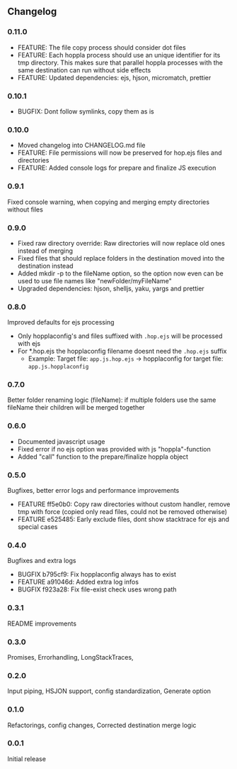 ## Changelog

### 0.11.0
- FEATURE: The file copy process should consider dot files
- FEATURE: Each hoppla process should use an unique identifier for its tmp directory. This makes sure that parallel hoppla processes with the same destination can run without side effects
- FEATURE: Updated dependencies: ejs, hjson, micromatch, prettier

### 0.10.1
- BUGFIX: Dont follow symlinks, copy them as is

### 0.10.0
- Moved changelog into CHANGELOG.md file
- FEATURE: File permissions will now be preserved for hop.ejs files and directories
- FEATURE: Added console logs for prepare and finalize JS execution

### 0.9.1
Fixed console warning, when copying and merging empty directories without files

### 0.9.0
- Fixed raw directory override: Raw directories will now replace old ones instead of merging
- Fixed files that should replace folders in the destination moved into the destination instead
- Added mkdir -p to the fileName option, so the option now even can be used to use file names like "newFolder/myFileName"
- Upgraded dependencies: hjson, shelljs, yaku, yargs and prettier
### 0.8.0
Improved defaults for ejs processing
- Only hopplaconfig's and files suffixed with `.hop.ejs` will be processed with ejs
- For *.hop.ejs the hopplaconfig filename doesnt need the `.hop.ejs` suffix
  - Example: Target file: `app.js.hop.ejs` -> hopplaconfig for target file: `app.js.hopplaconfig`
### 0.7.0
Better folder renaming logic (fileName): if multiple folders use the same fileName their children will be merged together
### 0.6.0
- Documented javascript usage
- Fixed error if no ejs option was provided with js "hoppla"-function
- Added "call" function to the prepare/finalize hoppla object
### 0.5.0
Bugfixes, better error logs and performance improvements

- FEATURE ff5e0b0: Copy raw directories without custom handler, remove tmp with force (copied only read files, could not be removed otherwise)
- FEATURE e525485: Early exclude files, dont show stacktrace for ejs and special cases
### 0.4.0
Bugfixes and extra logs
- BUGFIX b795cf9: Fix hopplaconfig always has to exist
- FEATURE a91046d: Added extra log infos
- BUGFIX f923a28: Fix file-exist check uses wrong path
### 0.3.1
README improvements
### 0.3.0
Promises, Errorhandling, LongStackTraces,
### 0.2.0
Input piping, HSJON support, config standardization, Generate option
### 0.1.0
Refactorings, config changes, Corrected destination merge logic
### 0.0.1
Initial release